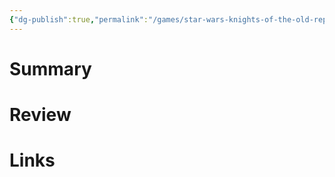 ```yaml
---
{"dg-publish":true,"permalink":"/games/star-wars-knights-of-the-old-republic-ii-2004/","created":"2023-12-08","updated":"2023-12-08"}
---
```



# Summary

# Review

# Links
